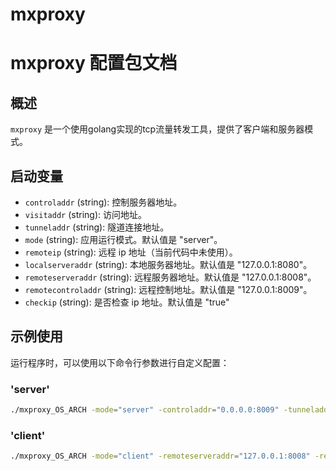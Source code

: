 # mxproxy
# mxproxy 配置包文档

## 概述

`mxproxy` 是一个使用golang实现的tcp流量转发工具，提供了客户端和服务器模式。

## 启动变量

- `controladdr` (string): 控制服务器地址。
- `visitaddr` (string): 访问地址。
- `tunneladdr` (string): 隧道连接地址。
- `mode` (string): 应用运行模式。默认值是 "server"。
- `remoteip` (string): 远程 ip 地址（当前代码中未使用）。
- `localserveraddr` (string): 本地服务器地址。默认值是 "127.0.0.1:8080"。
- `remoteserveraddr` (string): 远程服务器地址。默认值是 "127.0.0.1:8008"。
- `remotecontroladdr` (string): 远程控制地址。默认值是 "127.0.0.1:8009"。
- `checkip` (string): 是否检查 ip 地址。默认值是 "true"

## 示例使用

运行程序时，可以使用以下命令行参数进行自定义配置：

### 'server'
```sh
./mxproxy_OS_ARCH -mode="server" -controladdr="0.0.0.0:8009" -tunneladdr="0.0.0.0:8008" -visitaddr="0.0.0.0:8007"
```

### 'client'
```sh
./mxproxy_OS_ARCH -mode="client" -remoteserveraddr="127.0.0.1:8008" -remotecontroladdr="127.0.0.1:8009" -localserveraddr="127.0.0.1:8080"
```